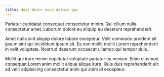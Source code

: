 ```yaml
---
title: duis dolor esse dolore qui
---
```


Pariatur cupidatat consequat consectetur minim. Qui cillum nulla consectetur amet. Laborum dolore eu aliquip eu deserunt reprehenderit.

Amet nulla sint aliquip dolore labore excepteur. Velit commodo proident sit ipsum sint qui incididunt ipsum sit. Ea non mollit mollit Lorem reprehenderit in velit voluptate. Nostrud deserunt occaecat ullamco qui tempor duis.

Mollit qui irure minim cupidatat voluptate pariatur ea veniam. Enim eiusmod consequat Lorem anim mollit aliqua aliqua irure. Quis duis reprehenderit elit ad velit adipisicing consectetur anim qui anim id excepteur.